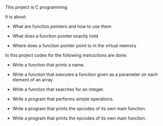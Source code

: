 This project is C programming 

It is about:

 - What are function pointers and how to use them

 - What does a function pointer exactly hold

 - Where does a function pointer point to in the virtual memory

In this project codes for the following instructions are done:

 - Write a function that prints a name. 
 
 - Write a function that executes a function given as a parameter on each element of an array.

 - Write a function that searches for an integer.

 - Write a program that performs simple operations.

 - Write a program that prints the opcodes of its own main function.
 
 - Write a program that prints the opcodes of its own main function.
